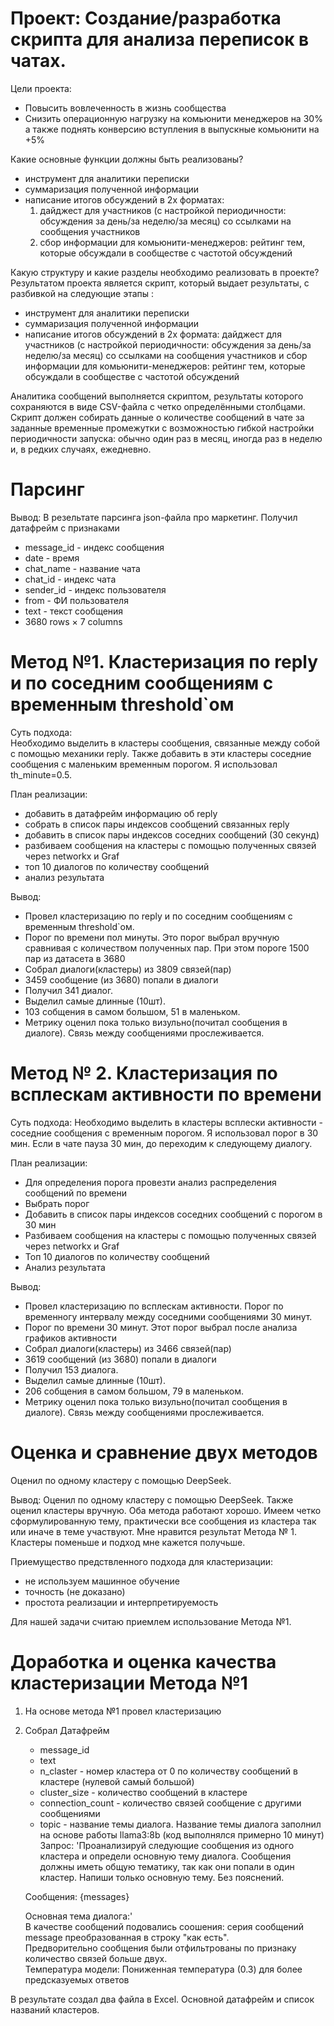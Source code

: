 # Проект: Создание/разработка скрипта для анализа переписок в чатах.
Цели проекта:
* Повысить вовлеченность в жизнь сообщества
* Снизить операционную нагрузку на комьюнити менеджеров на 30%
а также поднять конверсию вступления в выпускные комьюнити на +5%

Какие основные функции должны быть реализованы? 
* инструмент для аналитики переписки
* суммаризация полученной информации
* написание итогов обсуждений в 2х форматах:
  1. дайджест для участников (с настройкой периодичности: обсуждения за день/за неделю/за месяц) со ссылками на сообщения участников 
  2. сбор информации для комьюнити-менеджеров: рейтинг тем, которые обсуждали в сообществе с частотой обсуждений

Какую структуру и какие разделы необходимо реализовать в проекте?  
Результатом проекта является скрипт, который выдает результаты, с разбивкой на следующие этапы :
* инструмент для аналитики переписки 
* суммаризация полученной информации 
* написание итогов обсуждений в 2х формата: 
дайджест для участников (с настройкой периодичности: обсуждения за день/за неделю/за месяц) со ссылками на сообщения участников и сбор информации для комьюнити-менеджеров: рейтинг тем, которые обсуждали в сообществе с частотой обсуждений


Аналитика сообщений выполняется скриптом, результаты которого сохраняются в виде CSV-файла с четко определёнными столбцами. Скрипт должен собирать данные о количестве сообщений в чате за заданные временные промежутки с возможностью гибкой настройки периодичности запуска: обычно один раз в месяц, иногда раз в неделю и, в редких случаях, ежедневно. 

# Парсинг
Вывод: В резельтате парсинга json-файла про маркетинг. Получил датафрейм с признаками
* message_id - индекс сообщения
* date - время
* chat_name - название чата
* chat_id	- индекс чата
* sender_id	- индекс пользователя
* from - ФИ пользователя
* text - текст сообщения
* 3680 rows × 7 columns

# Метод №1. Кластеризация по reply и по соседним сообщениям с временным threshold`ом
Суть подхода:  
Необходимо выделить в кластеры сообщения, связанные между собой с помощью механики reply. Также добавить в эти кластеры соседние сообщения с маленьким временным порогом. Я использовал th_minute=0.5.  


План реализации:
* добавить в датафрейм информацию об reply
* собрать в список пары индексов сообщений связанных reply
* добавить в список пары индексов соседних сообщений (30 секунд)
* разбиваем сообщения на кластеры с помощью полученных связей через networkx и Graf
* топ 10 диалогов по количеству сообщений
* анализ результата

Вывод:
* Провел кластеризацию по reply и по соседним сообщениям с временным threshold`ом.
* Порог по времени пол минуты. Это порог выбрал вручную сравнивая с количеством полученных пар. При этом пороге 1500 пар из датасета в 3680
* Собрал диалоги(кластеры) из 3809 связей(пар)
* 3459 сообщение (из 3680) попали в диалоги
* Получил 341 диалог.
* Выделил самые длинные (10шт).
* 103 собщения в самом большом, 51 в маленьком.
* Метрику оценил пока только визульно(почитал сообщения в диалоге). Связь между сообщениями прослеживается.

# Метод № 2. Кластеризация по всплескам активности по времени
Суть подхода:
Необходимо выделить в кластеры всплески активности - соседние сообщения с временным порогом. Я использовал порог в 30 мин. Если в чате пауза 30 мин, до переходим к следующему диалогу.

План реализации:

* Для определения порога провезти анализ распределения сообщений по времени
* Выбрать порог
* Добавить в список пары индексов соседних сообщений с порогом в 30 мин
* Разбиваем сообщения на кластеры с помощью полученных связей через networkx и Graf
* Топ 10 диалогов по количеству сообщений
* Анализ результата

Вывод:
* Провел кластеризацию по всплескам активности. Порог по временногу интервалу между соседними сообщениями 30 минут.
* Порог по времени 30 минут. Этот порог выбрал после анализа графиков активности
* Собрал диалоги(кластеры) из 3466 связей(пар) 
* 3619 сообщений (из 3680) попали в диалоги
* Получил 153 диалога.
* Выделил самые длинные (10шт).
* 206 собщения в самом большом, 79 в маленьком.
* Метрику оценил пока только визульно(почитал сообщения в диалоге). Связь между сообщениями прослеживается.

# Оценка и сравнение двух методов
Оценил по одному кластеру с помощью DeepSeek.

Вывод: Оценил по одному кластеру с помощью DeepSeek. Также оценил кластеры вручную. Оба метода работают хорошо. Имеем четко сформулированную тему, практически все сообщения из кластера так или иначе в теме участвуют. Мне нравится результат Метода № 1. Кластеры поменьше и подход мне кажется получьше.  

Приемущество предствленного подхода для кластеризации:
* не используем машинное обучение
* точность (не доказано)
* простота реализации и интерпретируемость

Для нашей задачи считаю приемлем использование Метода №1.

# Доработка и оценка качества кластеризации Метода №1

1. На основе метода №1 провел кластеризацию
2. Собрал Датафрейм
    * message_id
    * text
    * n_claster - номер кластера от  0 по количеству сообщений в кластере (нулевой самый большой)
    * cluster_size - количество сообщений в кластере
    * connection_count - количество связей сообщение с другими сообщениями
    * topic - название темы диалога. 
Название темы диалога заполнил на основе работы llama3:8b (код выполнялся примерно 10 минут)
Запрос:  'Проанализируй следующие сообщения из одного кластера и определи основную тему диалога.
    Сообщения должны иметь общую тематику, так как они попали в один кластер. Напиши только основную тему. Без пояснений.  

    Сообщения:
    {messages}

    Основная тема диалога:'  
В качестве сообщений подовались соошения: серия сообщений message преобразованная в строку "как есть".  
Предворительно сообщения были отфильтрованы по признаку количество связей больше двух.  
Температура модели: Пониженная температура (0.3) для более предсказуемых ответов  

В результате создал два файла в Excel. Основной датафрейм и список названий кластеров.
